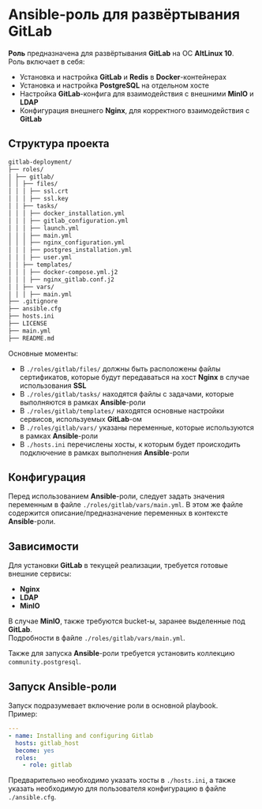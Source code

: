 # Ansible-роль для развёртывания GitLab

**Роль** предназначена для развёртывания **GitLab** на ОС **AltLinux 10**.  
Роль включает в себя:
- Установка и настройка **GitLab** и **Redis** в **Docker**-контейнерах
- Установка и настройка **PostgreSQL** на отдельном хосте
- Настройка **GitLab**-конфига для взаимодействия с внешними **MinIO** и **LDAP**
- Конфигурация внешнего **Nginx**, для корректного взаимодействия с **GitLab**

## Структура проекта

```markdown
gitlab-deployment/
├── roles/
│ ├── gitlab/
│ │ ├── files/
│ │ │ ├── ssl.crt
│ │ │ ├── ssl.key
│ │ ├── tasks/
│ │ │ ├── docker_installation.yml
│ │ │ ├── gitlab_configuration.yml
│ │ │ ├── launch.yml
│ │ │ ├── main.yml
│ │ │ ├── nginx_configuration.yml
│ │ │ ├── postgres_installation.yml
│ │ │ ├── user.yml
│ │ ├── templates/
│ │ │ ├── docker-compose.yml.j2
│ │ │ ├── nginx_gitlab.conf.j2
│ │ ├── vars/
│ │ │ ├── main.yml
├── .gitignore
├── ansible.cfg
├── hosts.ini
├── LICENSE
├── main.yml
├── README.md
```

Основные моменты:
- В `./roles/gitlab/files/` должны быть расположены файлы сертификатов, которые будут передаваться на хост **Nginx** в случае использования **SSL**
- В `./roles/gitlab/tasks/` находятся файлы с задачами, которые выполняются в рамках **Ansible**-роли
- В `./roles/gitlab/templates/` находятся основные настройки сервисов, используемых **GitLab**-ом
- В `./roles/gitlab/vars/` указаны переменные, которые используются в рамках **Ansible**-роли
- В `./hosts.ini` перечислены хосты, к которым будет происходить подключение в рамках выполнения **Ansible**-роли


## Конфигурация

Перед использованием **Ansible**-роли, следует задать значения переменным в файле `./roles/gitlab/vars/main.yml`. 
В этом же файле содержится описание/предназначение переменных в контексте **Ansible**-роли.


## Зависимости

Для установки **GitLab** в текущей реализации, требуется готовые внешние сервисы:
- **Nginx**
- **LDAP**
- **MinIO**

В случае **MinIO**, также требуются bucket-ы, заранее выделенные под **GitLab**.  
Подробности в файле `./roles/gitlab/vars/main.yml`.

Также для запуска **Ansible**-роли требуется установить коллекцию `community.postgresql`.

## Запуск Ansible-роли

Запуск подразумевает включение роли в основной playbook.  
Пример:
```yaml
---
- name: Installing and configuring Gitlab
  hosts: gitlab_host
  become: yes
  roles:
    - role: gitlab
```

Предварительно необходимо указать хосты в `./hosts.ini`, 
а также указать необходимую для пользователя конфигурацию в файле `./ansible.cfg`.